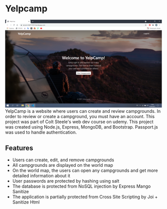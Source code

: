 # Yelpcamp
![home](screenshots/home.png)
YelpCamp is a website where users can create and review campgrounds. In order to review or create a campground, you must have an account. This project was part of Colt Steele's web dev course on udemy.
This project was created using Node.js, Express, MongoDB, and Bootstrap. Passport.js was used to handle authentication.
## Features
- Users can create, edit, and remove campgrounds
- All campgrounds are displayed on the world map
- On the world map, the users can open any campgrounds and get more detailed information about it
- User passwords are protected by hashing using salt
- The database is protected from NoSQL injection by Express Mango Sanitize
- The application is partially protected from Cross Site Scripting by Joi + Sanitize Html
